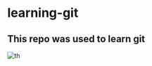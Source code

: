 # learning-git

## This repo was used to learn git

![th](https://user-images.githubusercontent.com/99195336/191089260-c3870f42-67d9-4640-8a02-578dcec8b2b3.jpg)
